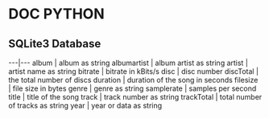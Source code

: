 # DOC PYTHON

## SQLite3 Database
---|---
album         | album as string
albumartist   | album artist as string
artist        | artist name as string
bitrate       | bitrate in kBits/s
disc          | disc number
discTotal     | the total number of discs
duration      | duration of the song in seconds
filesize      | file size in bytes
genre         | genre as string
samplerate    | samples per second
title         | title of the song
track         | track number as string
trackTotal    | total number of tracks as string
year          | year or data as string